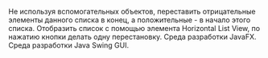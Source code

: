 Не используя вспомогательных объектов, переставить отрицательные элементы данного списка в конец, а положительные - в начало этого списка. Отобразить список с помощью элемента Horizontal List View, по нажатию кнопки делать одну перестановку.
Среда разработки JavaFX.
Среда разработки Java Swing GUI.
